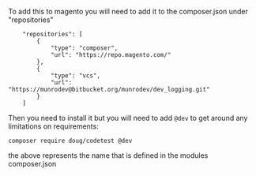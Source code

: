 To add this to magento you will need to add it to the composer.json under "repositories"
```
    "repositories": [
        {
            "type": "composer",
            "url": "https://repo.magento.com/"
        }, 
        {
            "type": "vcs",
            "url": "https://munrodev@bitbucket.org/munrodev/dev_logging.git"
        }
    ]
```	
Then you need to install it but you will need to add ```@dev``` to get around any limitations on requirements:

```
composer require doug/codetest @dev
```
the above represents the name that is defined in the modules composer.json
